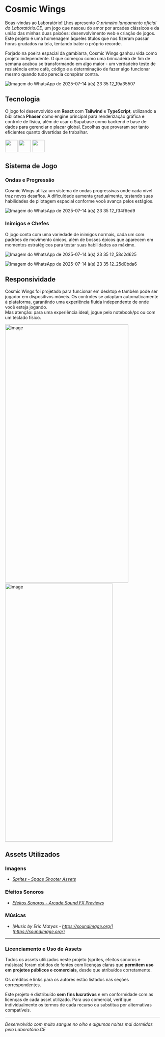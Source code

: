 # Cosmic Wings

Boas-vindas ao Laboratório! Lhes apresento *O primeiro lançamento oficial do Laboratório.CE*, um jogo que nasceu do amor por arcades clássicos e da união das minhas duas paixões: desenvolvimento web e criação de jogos. Este projeto é uma homenagem àqueles títulos que nos fizeram passar horas grudados na tela, tentando bater o próprio recorde.

Forjado na poeira espacial da gambiarra, Cosmic Wings ganhou vida como projeto independente. O que começou como uma brincadeira de fim de semana acabou se transformando em algo maior - um verdadeiro teste de resistência entre café, código e a determinação de fazer algo funcionar mesmo quando tudo parecia conspirar contra.

![Imagem do WhatsApp de 2025-07-14 à(s) 23 35 12_19a35507](https://github.com/user-attachments/assets/d91745ee-f418-4bf1-834e-772874bce69e)

## Tecnologia

O jogo foi desenvolvido em **React** com **Tailwind** e **TypeScript**, utilizando a biblioteca **Phaser** como engine principal para renderização gráfica e controle de física, além de usar o Supabase como backend e base de dados para gerenciar o placar global. Escolhas que provaram ser tanto eficientes quanto divertidas de trabalhar. <br> <br>
<img height="40" src="https://skillicons.dev/icons?i=ts">
<img height="40" src="https://skillicons.dev/icons?i=react">
<img height="40" src="https://skillicons.dev/icons?i=supabase">

## Sistema de Jogo

### Ondas e Progressão

Cosmic Wings utiliza um sistema de ondas progressivas onde cada nível traz novos desafios. A dificuldade aumenta gradualmente, testando suas habilidades de pilotagem espacial conforme você avança pelos estágios.

![Imagem do WhatsApp de 2025-07-14 à(s) 23 35 12_f34f6ed9](https://github.com/user-attachments/assets/9de2ef37-4727-4f27-bc7f-c9d29cfee793)

### Inimigos e Chefes

O jogo conta com uma variedade de inimigos normais, cada um com padrões de movimento únicos, além de bosses épicos que aparecem em momentos estratégicos para testar suas habilidades ao máximo.

![Imagem do WhatsApp de 2025-07-14 à(s) 23 35 12_58c2d625](https://github.com/user-attachments/assets/8476e691-b3ff-4f36-b722-f584cf1db012) <br>

![Imagem do WhatsApp de 2025-07-14 à(s) 23 35 12_25d0bda6](https://github.com/user-attachments/assets/605f3781-c584-441b-89ab-33a1fe33c44d)

## Responsividade

Cosmic Wings foi projetado para funcionar em desktop e também pode ser jogador em dispositivos móveis. Os controles se adaptam automaticamente à plataforma, garantindo uma experiência fluida independente de onde você esteja jogando. <br>
Mas atenção: para uma experiência ideal, jogue pelo notebook/pc ou com um teclado físico.

<img width="401" height="838" alt="image" src="https://github.com/user-attachments/assets/5d69f8e8-2541-47dd-b3b7-8b4429405c6d" /> &nbsp;&nbsp;&nbsp;
<img width="350" height="838" alt="image" src="https://github.com/user-attachments/assets/a0bffda4-ae98-4290-abbb-a6e67daa5479" />

## Assets Utilizados

### Imagens

- *[Sprites - Space Shooter Assets](https://ravenmore.itch.io/pixel-space-shooter-assets)*

### Efeitos Sonoros

- *[Efeitos Sonoros - Arcade Sound FX Previews](https://ci.itch.io/arcade-sound-effects-pack)*

### Músicas

- *[Music by Eric Matyas - https://soundimage.org/](https://soundimage.org/)*

---

### Licenciamento e Uso de Assets

Todos os assets utilizados neste projeto (sprites, efeitos sonoros e músicas) foram obtidos de fontes com licenças claras que **permitem uso em projetos públicos e comerciais**, desde que atribuídos corretamente.

Os créditos e links para os autores estão listados nas seções correspondentes.

Este projeto é distribuído **sem fins lucrativos** e em conformidade com as licenças de cada asset utilizado. Para uso comercial, verifique individualmente os termos de cada recurso ou substitua por alternativas compatíveis.

---

*Desenvolvido com muito sangue no olho e algumas noites mal dormidas pelo Laboratório.CE*

